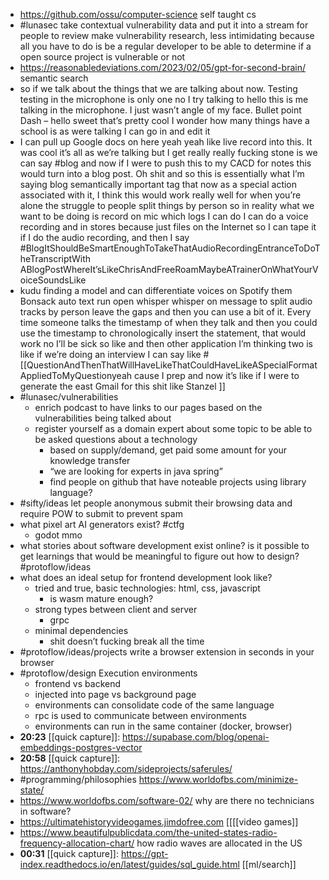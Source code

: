 - https://github.com/ossu/computer-science self taught cs
- #lunasec take contextual vulnerability data and put it into a stream for people to review make vulnerability research, less intimidating because all you have to do is be a regular developer to be able to determine if a open source project is vulnerable or not
- https://reasonabledeviations.com/2023/02/05/gpt-for-second-brain/ semantic search
- so if we talk about the things that we are talking about now. Testing testing in the microphone is only one no I try talking to hello this is me talking in the microphone. I just wasn’t angle of my face.
  Bullet point Dash
  – hello sweet that’s pretty cool I wonder how many things have a school is as were talking I can go in and edit it
- I can pull up Google docs on here yeah yeah like live record into this. It was cool it’s all as we’re talking but I get really really fucking stone is we can say #blog and now if I were to push this to my CACD for notes this would turn into a blog post. Oh shit and so this is essentially what I’m saying blog semantically important tag that now as a special action associated with it, I think this would work really well for when you’re alone the struggle to people split things by person so in reality what we want to be doing is record on mic which logs I can do I can do a voice recording and in stores because just files on the Internet so I can tape it if I do the audio recording, and then I say #BlogItShouldBeSmartEnoughToTakeThatAudioRecordingEntranceToDoTheTranscriptWith  ABlogPostWhereIt’sLikeChrisAndFreeRoamMaybeATrainerOnWhatYourVoiceSoundsLike
- kudu finding a model and can differentiate voices on Spotify them Bonsack auto text run open whisper whisper on message to split audio tracks by person leave the gaps and then you can use a bit of it. Every time someone talks the timestamp of when they talk and then you could use the timestamp to chronologically insert the statement, that would work no I’ll be sick so like and then other application I’m thinking two is like if we’re doing an interview I can say like #[[QuestionAndThenThatWillHaveLikeThatCouldHaveLikeASpecialFormatAppliedToMyQuestionyeah cause I prep and now it’s like if I were to generate the east Gmail for this shit like Stanzel ]]
- #lunasec/vulnerabilities
	- enrich podcast to have links to our pages based on the vulnerabilities being talked about
	- register yourself as a domain expert about some topic to be able to be asked questions about a technology
		- based on supply/demand, get paid some amount for your knowledge transfer
		- “we are looking for experts in java spring”
		- find people on github that have noteable projects using library language?
- #sifty/ideas let people anonymous submit their browsing data and require POW to submit to prevent spam
- what pixel art AI generators exist? #ctfg
	- godot mmo
- what stories about software development exist online? is it possible to get learnings that would be meaningful to figure out how to design? #protoflow/ideas
- what does an ideal setup for frontend development look like?
	- tried and true, basic technologies: html, css, javascript
		- is wasm mature enough?
	- strong types between client and server
		- grpc
	- minimal dependencies
		- shit doesn’t fucking break all the time
- #protoflow/ideas/projects write a browser extension in seconds in your browser
- #protoflow/design Execution environments
	- frontend vs backend
	- injected into page vs background page
	- environments can consolidate code of the same language
	- rpc is used to communicate between environments
	- environments can run in the same container (docker, browser)
- **20:23** [[quick capture]]:  https://supabase.com/blog/openai-embeddings-postgres-vector
- **20:58** [[quick capture]]:  https://anthonyhobday.com/sideprojects/saferules/
- #programming/philosophies https://www.worldofbs.com/minimize-state/
- https://www.worldofbs.com/software-02/ why are there no technicians in software?
- https://ultimatehistoryvideogames.jimdofree.com [[[[video games]]
- https://www.beautifulpublicdata.com/the-united-states-radio-frequency-allocation-chart/ how radio waves are allocated in the US
- **00:31** [[quick capture]]:  https://gpt-index.readthedocs.io/en/latest/guides/sql_guide.html [[ml/search]]